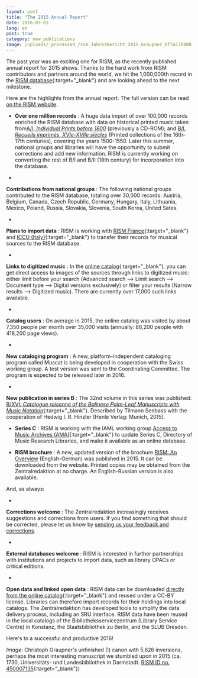 ```yaml
---
layout: post
title: "The 2015 Annual Report"
date: 2016-03-03
lang: en
post: true
category: new_publications
image: /uploads/_processed_/csm_Jahresbericht_2015_Graupner_bf7a17b880.jpg
---
```



The past year was an exciting one for RISM, as the recently published annual report for 2015 shows. Thanks to the hard work from RISM contributors and partners around the world, we hit the 1,000,000th record in the [RISM database](https://opac.rism.info/metaopac/start.do?View=rism){:target="_blank"} and are looking ahead to the next milestone.

Here are the highlights from the annual report. The full version can be read [on the RISM website](/publications/annual-reports/2015.html).

- **Over one million records** : A huge data import of over 100,000 records enriched the RISM database with data on historical printed music taken from[A/I, _Individual Prints before 1800_](/publications.html#c36) (previously a CD-ROM); and [B/I, _Recueils imprimés, XVIe-XVIIe siècles_](/publications.html#c2619) (Printed collections of the 16th-17th centuries), covering the years 1500-1550. Later this summer, national groups and libraries will have the opportunity to submit corrections and add new information. RISM is currently working on converting the rest of B/I and B/II (18th century) for incorporation into the database.

-

**Contributions from national groups** : The following national groups contributed to the RISM database, totaling over 30,000 records: Austria, Belgium, Canada, Czech Republic, Germany, Hungary, Italy, Lithuania, Mexico, Poland, Russia, Slovakia, Slovenia, South Korea, United Sates.


-

**Plans to import data** : RISM is working with [RISM France](http://ccfr.bnf.fr/){:target="_blank"} and [ICCU (Italy)](http://www.sbn.it/opacsbn/opac/iccu/musica.jsp){:target="_blank"} to transfer their records for musical sources to the RISM database.


-

**Links to digitized music** : In the [online catalog](https://opac.rism.info/metaopac/start.do?View=rism&SearchType=2&Language=en){:target="_blank"}, you can get direct access to images of the sources through links to digitized music: either limit before your search (Advanced search --\> Limit search --\> Document type --\> Digital versions exclusively) or filter your results (Narrow results --\> Digitized music). There are currently over 17,000 such links available.


-

**Catalog users** : On average in 2015, the online catalog was visited by about 7,350 people per month over 35,000 visits (annually: 88,200 people with 418,200 page views).


-

**New cataloging program** : A new, platform-independent cataloging program called Muscat is being developed in cooperation with the Swiss working group. A test version was sent to the Coordinating Committee. The program is expected to be released later in 2016.


-

**New publication in series B** : The 32nd volume in this series was published: [B/XVI: _Catalogue raisonné of the Balinese Palm-Leaf Manuscripts with Music Notation_](http://www.rism.info/en/home/newsdetails/article/2/new-volume-in-risms-series-b-balinese-palm-leaf-manuscripts.html){:target="_blank"}. Described by Tilmann Seebass with the cooperation of Hedwig I. R. Hinzler (Henle Verlag: Munich, 2015).


- **Series C** : RISM is working with the IAML working group [Access to Music Archives (AMA)](http://www.iaml.info/working-group-access-music-archives-project){:target="_blank"} to update Series C, Directory of Music Research Libraries, and make it available as an online database.

- **RISM brochure** : A new, updated version of the brochure [RISM: An Overview](/publications/brochures.html) (English-German) was published in 2015. It can be downloaded from the website. Printed copies may be obtained from the Zentralredaktion at no charge. An English-Russian version is also available.


And, as always:

-

**Corrections welcome** : The Zentralredaktion increasingly receives suggestions and corrections from users. If you find something that should be corrected, please let us know by [sending us your feedback and corrections](/service/feedback.html).


-

**External databases welcome** : RISM is interested in further partnerships with institutions and projects to import data, such as library OPACs or critical editions.


-

**Open data and linked open data** : RISM data can be downloaded [directly from the online catalog](https://opac.rism.info/index.php?id=8&L=1&id=8){:target="_blank"} and reused under a CC-BY license. Libraries can therefore import records for their holdings into local catalogs. The Zentralredaktion has developed tools to simplify the data delivery process, including an SRU interface. RISM data have been reused in the local catalogs of the Bibliotheksservicezentrum (Library Service Centre) in Konstanz, the Staatsbibliothek zu Berlin, and the SLUB Dresden.



Here's to a successful and productive 2016!

_Image_: Christoph Graupner's unfinished (!) canon with 5,626 inversions, perhaps the most interesting manuscript we stumbled upon in 2015 (ca. 1730, Universitäts- und Landesbibliothek in Darmstadt. [RISM ID no. 450007135](https://opac.rism.info/search?id=450007135){:target="_blank"})


<script type="text/javascript">var switchTo5x=true;</script><script type="text/javascript" src="http://w.sharethis.com/button/buttons.js"></script><script type="text/javascript">stLight.options({publisher: "9b601438-1ce1-49d8-bfd7-9cff5df54c17", doNotHash: false, doNotCopy: false, hashAddressBar: false});</script>